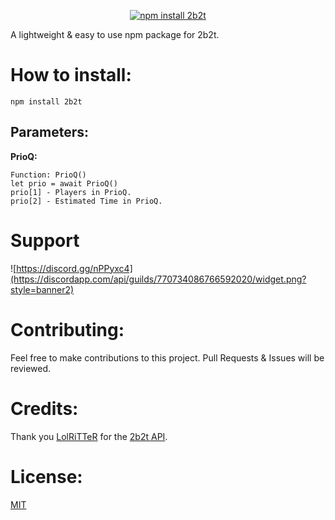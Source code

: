 <div align="center">
 <p>
    <a href="https://nodei.co/npm/2b2t/"><img src="https://nodei.co/npm/2b2t.png?downloads=true&stars=true" alt="npm install 2b2t"/></a>
  </p>
</div>

A lightweight & easy to use npm package for 2b2t. 

# How to install: 
`npm install 2b2t`

## Parameters:

**PrioQ:**
```
Function: PrioQ()
let prio = await PrioQ()
prio[1] - Players in PrioQ.
prio[2] - Estimated Time in PrioQ. 
```

# Support 
![https://discord.gg/nPPyxc4](https://discordapp.com/api/guilds/770734086766592020/widget.png?style=banner2)

# Contributing:

Feel free to make contributions to this project. Pull Requests & Issues will be reviewed.

# Credits:

Thank you [LolRiTTeR](https://github.com/LolRiTTeR) for the [2b2t API](https://2b2t.dev). 

# License:
[MIT](https://github.com/vypr-ysl/2b2t/blob/master/LICENSE)
